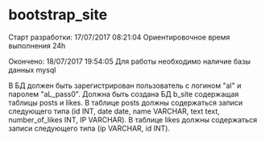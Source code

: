 # bootstrap_site

Старт разработки: 17/07/2017 08:21:04
Ориентировочное время выполнения 24h

Окончено: 18/07/2017 19:54:05
Для работы необходимо наличие базы данных mysql

В БД должен быть зарегистрирован пользователь с логином "al" и паролем "aL_pass0".
Должна быть создана БД b_site содержащая таблицы posts и likes. В таблице posts должны содержаться записи следующего типа (id INT, date date, name VARCHAR, text text, number_of_likes INT, IP VARCHAR). В таблице likes должны содержаться записи следующего типа (ip VARCHAR, id INT).

